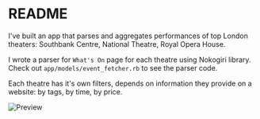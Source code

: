 # README

I've built an app that parses and aggregates performances of top London theaters: Southbank Centre, National Theatre, Royal Opera House.

I wrote a parser for `What's On` page for each theatre using Nokogiri library. Check out `app/models/event_fetcher.rb` to see the parser code.

Each theatre has it's own filters, depends on information they provide on a website: by tags, by time, by price.

![Preview](/demosntration/perfomances_demonstration.gif)
